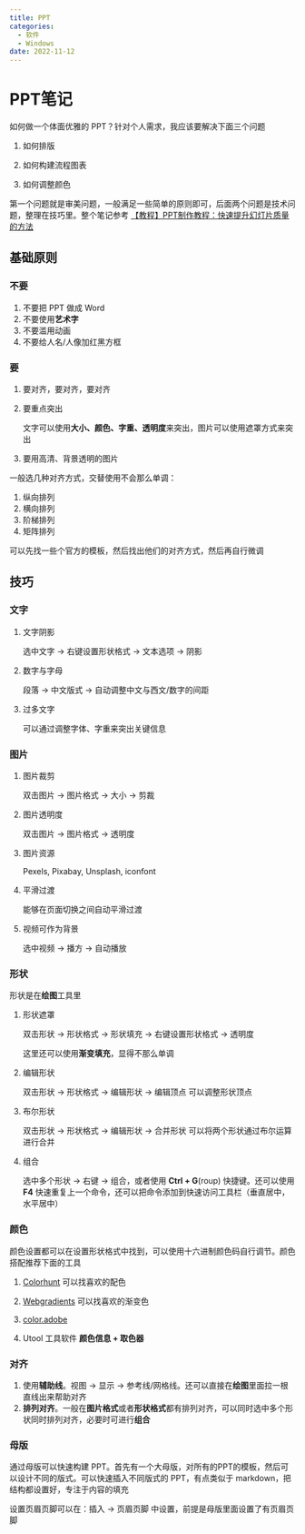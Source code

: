 ```yaml
---
title: PPT
categories:
  - 软件
  - Windows
date: 2022-11-12
---
```


# PPT笔记

如何做一个体面优雅的 PPT？针对个人需求，我应该要解决下面三个问题

1. 如何排版

2. 如何构建流程图表

3. 如何调整颜色

第一个问题就是审美问题，一般满足一些简单的原则即可，后面两个问题是技术问题，整理在技巧里。整个笔记参考 [【教程】PPT制作教程：快速提升幻灯片质量的方法](https://www.bilibili.com/video/BV16P4y1M7Dj)

## 基础原则

### 不要

1. 不要把 PPT 做成 Word
2. 不要使用**艺术字**
3. 不要滥用动画
4. 不要给人名/人像加红黑方框

### 要

1. 要对齐，要对齐，要对齐

2. 要重点突出

   文字可以使用**大小、颜色、字重、透明度**来突出，图片可以使用遮罩方式来突出

3. 要用高清、背景透明的图片

一般选几种对齐方式，交替使用不会那么单调：

1. 纵向排列
2. 横向排列
3. 阶梯排列
4. 矩阵排列

可以先找一些个官方的模板，然后找出他们的对齐方式，然后再自行微调

## 技巧

### 文字

1. 文字阴影

   选中文字 -> 右键设置形状格式 -> 文本选项 -> 阴影

2. 数字与字母

   段落 -> 中文版式 -> 自动调整中文与西文/数字的间距

3. 过多文字

   可以通过调整字体、字重来突出关键信息

### 图片

1. 图片裁剪

   双击图片 -> 图片格式 -> 大小 -> 剪裁

2. 图片透明度

   双击图片 -> 图片格式 -> 透明度

3. 图片资源

   Pexels, Pixabay, Unsplash, iconfont

4. 平滑过渡

   能够在页面切换之间自动平滑过渡

5. 视频可作为背景

   选中视频 -> 播方 -> 自动播放

### 形状

形状是在**绘图**工具里

1. 形状遮罩

   双击形状 -> 形状格式 -> 形状填充 -> 右键设置形状格式 -> 透明度

   这里还可以使用**渐变填充**，显得不那么单调

2. 编辑形状

   双击形状 -> 形状格式 -> 编辑形状 -> 编辑顶点 可以调整形状顶点

3. 布尔形状

   双击形状 -> 形状格式 -> 编辑形状 -> 合并形状 可以将两个形状通过布尔运算进行合并

4. 组合

   选中多个形状 -> 右键 -> 组合，或者使用 **Ctrl + G**(roup) 快捷键。还可以使用 **F4** 快速重复上一个命令，还可以把命令添加到快速访问工具栏（垂直居中，水平居中）

### 颜色

颜色设置都可以在设置形状格式中找到，可以使用十六进制颜色码自行调节。颜色搭配推荐下面的工具

1. [Colorhunt](https://colorhunt.co/) 可以找喜欢的配色

2. [Webgradients](https://webgradients.com/) 可以找喜欢的渐变色

3. [color.adobe](https://color.adobe.com/zh/create/color-wheel)

4. Utool 工具软件 **颜色信息 + 取色器**

### 对齐

1. 使用**辅助线**。视图 -> 显示 -> 参考线/网格线。还可以直接在**绘图**里面拉一根直线出来帮助对齐
2. **排列对齐**。一般在**图片格式**或者**形状格式**都有排列对齐，可以同时选中多个形状同时排列对齐，必要时可进行**组合**

### 母版

通过母版可以快速构建 PPT。首先有一个大母版，对所有的PPT的模板，然后可以设计不同的版式。可以快速插入不同版式的 PPT，有点类似于 markdown，把结构都设置好，专注于内容的填充

设置页眉页脚可以在：插入 -> 页眉页脚 中设置，前提是母版里面设置了有页眉页脚
